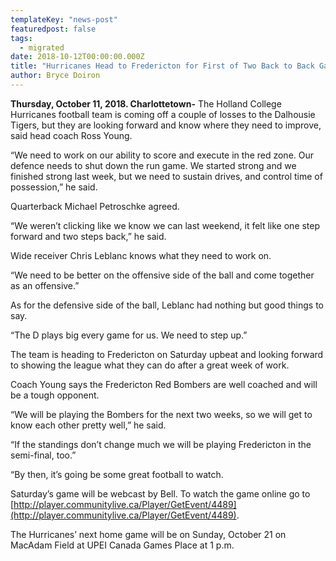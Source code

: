 ```yaml
---
templateKey: "news-post"
featuredpost: false
tags:
  - migrated
date: 2018-10-12T00:00:00.000Z
title: "Hurricanes Head to Fredericton for First of Two Back to Back Games"
author: Bryce Doiron
---
```


**Thursday, October 11, 2018. Charlottetown-** The Holland College Hurricanes football team is coming off a couple of losses to the Dalhousie Tigers, but they are looking forward and know where they need to improve, said head coach Ross Young.

“We need to work on our ability to score and execute in the red zone. Our defence needs to shut down the run game. We started strong and we finished strong last week, but we need to sustain drives, and control time of possession,” he said.

Quarterback Michael Petroschke agreed.

“We weren’t clicking like we know we can last weekend, it felt like one step forward and two steps back,” he said.

Wide receiver Chris Leblanc knows what they need to work on.

“We need to be better on the offensive side of the ball and come together as an offensive.”

As for the defensive side of the ball, Leblanc had nothing but good things to say.

“The D plays big every game for us. We need to step up.”

The team is heading to Fredericton on Saturday upbeat and looking forward to showing the league what they can do after a great week of work.

Coach Young says the Fredericton Red Bombers are well coached and will be a tough opponent.

“We will be playing the Bombers for the next two weeks, so we will get to know each other pretty well,” he said.

“If the standings don’t change much we will be playing Fredericton in the semi-final, too.”

“By then, it’s going be some great football to watch.

Saturday’s game will be webcast by Bell. To watch the game online go to [http://player.communitylive.ca/Player/GetEvent/4489](http://player.communitylive.ca/Player/GetEvent/4489).

The Hurricanes’ next home game will be on Sunday, October 21 on MacAdam Field at UPEI Canada Games Place at 1 p.m.
